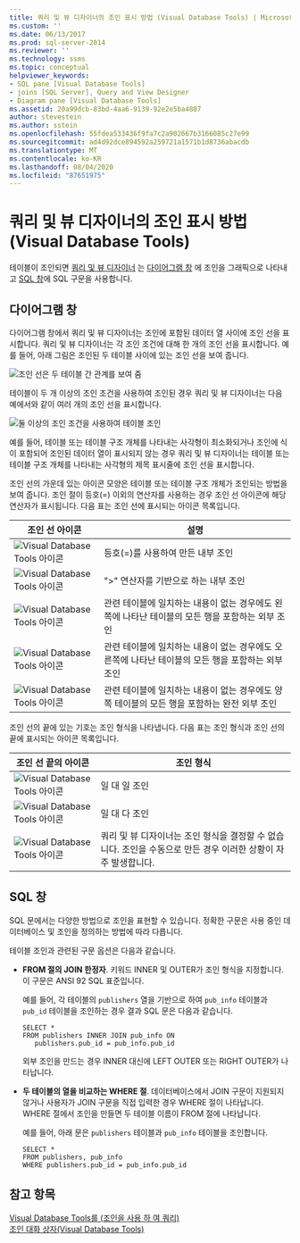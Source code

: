 ```yaml
---
title: 쿼리 및 뷰 디자이너의 조인 표시 방법 (Visual Database Tools) | Microsoft Docs
ms.custom: ''
ms.date: 06/13/2017
ms.prod: sql-server-2014
ms.reviewer: ''
ms.technology: ssms
ms.topic: conceptual
helpviewer_keywords:
- SQL pane [Visual Database Tools]
- joins [SQL Server], Query and View Designer
- Diagram pane [Visual Database Tools]
ms.assetid: 20a99dcb-83bd-4aa6-9139-92e2e5ba4887
author: stevestein
ms.author: sstein
ms.openlocfilehash: 55fdea533436f9fa7c2a902667b3166085c27e99
ms.sourcegitcommit: ad4d92dce894592a259721a1571b1d8736abacdb
ms.translationtype: MT
ms.contentlocale: ko-KR
ms.lasthandoff: 08/04/2020
ms.locfileid: "87651975"
---
```

# <a name="how-the-query-and-view-designer-represents-joins-visual-database-tools"></a>쿼리 및 뷰 디자이너의 조인 표시 방법(Visual Database Tools)
  테이블이 조인되면 [쿼리 및 뷰 디자이너](visual-database-tools.md) 는 [다이어그램 창](diagram-pane-visual-database-tools.md) 에 조인을 그래픽으로 나타내고 [SQL 창](sql-pane-visual-database-tools.md)에 SQL 구문을 사용합니다.  
  
## <a name="diagram-pane"></a>다이어그램 창  
 다이어그램 창에서 쿼리 및 뷰 디자이너는 조인에 포함된 데이터 열 사이에 조인 선을 표시합니다. 쿼리 및 뷰 디자이너는 각 조인 조건에 대해 한 개의 조인 선을 표시합니다. 예를 들어, 아래 그림은 조인된 두 테이블 사이에 있는 조인 선을 보여 줍니다.  
  
 ![조인 선은 두 테이블 간 관계를 보여 줌](../../database-engine/media//dv3wbig.gif "조인 선은 두 테이블 간 관계를 보여 줌")  
  
 테이블이 두 개 이상의 조인 조건을 사용하여 조인된 경우 쿼리 및 뷰 디자이너는 다음 예에서와 같이 여러 개의 조인 선을 표시합니다.  
  
 ![둘 이상의 조인 조건을 사용하여 테이블 조인](../../database-engine/media//dv3w9n1.gif "둘 이상의 조인 조건을 사용하여 테이블 조인")  
  
 예를 들어, 테이블 또는 테이블 구조 개체를 나타내는 사각형이 최소화되거나 조인에 식이 포함되어 조인된 데이터 열이 표시되지 않는 경우 쿼리 및 뷰 디자이너는 테이블 또는 테이블 구조 개체를 나타내는 사각형의 제목 표시줄에 조인 선을 표시합니다.  
  
 조인 선의 가운데 있는 아이콘 모양은 테이블 또는 테이블 구조 개체가 조인되는 방법을 보여 줍니다. 조인 절이 등호(=) 이외의 연산자를 사용하는 경우 조인 선 아이콘에 해당 연산자가 표시됩니다. 다음 표는 조인 선에 표시되는 아이콘 목록입니다.  
  
|**조인 선 아이콘**|**설명**|  
|------------------------|---------------------|  
|![Visual Database Tools 아이콘](../../database-engine/media//dv3wbih.gif "Visual Database Tools 아이콘")|등호(=)를 사용하여 만든 내부 조인|  
|![Visual Database Tools 아이콘](../../database-engine/media//dv3wbii.gif "Visual Database Tools 아이콘")|">" 연산자를 기반으로 하는 내부 조인|  
|![Visual Database Tools 아이콘](../../database-engine/media//dv3wbij.gif "Visual Database Tools 아이콘")|관련 테이블에 일치하는 내용이 없는 경우에도 왼쪽에 나타난 테이블의 모든 행을 포함하는 외부 조인|  
|![Visual Database Tools 아이콘](../../database-engine/media//dv3wbik.gif "Visual Database Tools 아이콘")|관련 테이블에 일치하는 내용이 없는 경우에도 오른쪽에 나타난 테이블의 모든 행을 포함하는 외부 조인|  
|![Visual Database Tools 아이콘](../../database-engine/media//dv3wbil.gif "Visual Database Tools 아이콘")|관련 테이블에 일치하는 내용이 없는 경우에도 양쪽 테이블의 모든 행을 포함하는 완전 외부 조인|  
  
 조인 선의 끝에 있는 기호는 조인 형식을 나타냅니다. 다음 표는 조인 형식과 조인 선의 끝에 표시되는 아이콘 목록입니다.  
  
|**조인 선 끝의 아이콘**|**조인 형식**|  
|-----------------------------------|----------------------|  
|![Visual Database Tools 아이콘](../../database-engine/media//dv3wbim.gif "Visual Database Tools 아이콘")|일 대 일 조인|  
|![Visual Database Tools 아이콘](../../database-engine/media//dv3wbin.gif "Visual Database Tools 아이콘")|일 대 다 조인|  
|![Visual Database Tools 아이콘](../../database-engine/media//dv3wbio.gif "Visual Database Tools 아이콘")|쿼리 및 뷰 디자이너는 조인 형식을 결정할 수 없습니다. 조인을 수동으로 만든 경우 이러한 상황이 자주 발생합니다.|  
  
## <a name="sql-pane"></a>SQL 창  
 SQL 문에서는 다양한 방법으로 조인을 표현할 수 있습니다. 정확한 구문은 사용 중인 데이터베이스 및 조인을 정의하는 방법에 따라 다릅니다.  
  
 테이블 조인과 관련된 구문 옵션은 다음과 같습니다.  
  
-   **FROM 절의 JOIN 한정자**.   키워드 INNER 및 OUTER가 조인 형식을 지정합니다. 이 구문은 ANSI 92 SQL 표준입니다.  
  
     예를 들어, 각 테이블의 `publishers` 열을 기반으로 하여 `pub_info` 테이블과 `pub_id` 테이블을 조인하는 경우 결과 SQL 문은 다음과 같습니다.  
  
    ```  
    SELECT *  
    FROM publishers INNER JOIN pub_info ON  
       publishers.pub_id = pub_info.pub_id  
    ```  
  
     외부 조인을 만드는 경우 INNER 대신에 LEFT OUTER 또는 RIGHT OUTER가 나타납니다.  
  
-   **두 테이블의 열을 비교하는 WHERE 절**.   데이터베이스에서 JOIN 구문이 지원되지 않거나 사용자가 JOIN 구문을 직접 입력한 경우 WHERE 절이 나타납니다. WHERE 절에서 조인을 만들면 두 테이블 이름이 FROM 절에 나타납니다.  
  
     예를 들어, 아래 문은 `publishers` 테이블과 `pub_info` 테이블을 조인합니다.  
  
    ```  
    SELECT *  
    FROM publishers, pub_info  
    WHERE publishers.pub_id = pub_info.pub_id  
    ```  
  
## <a name="see-also"></a>참고 항목  
 [Visual Database Tools를 &#40;조인을 사용 하 여 쿼리&#41;](query-with-joins-visual-database-tools.md)   
 [조인 대화 상자&#40;Visual Database Tools&#41;](join-dialog-box-visual-database-tools.md)  
  
  
